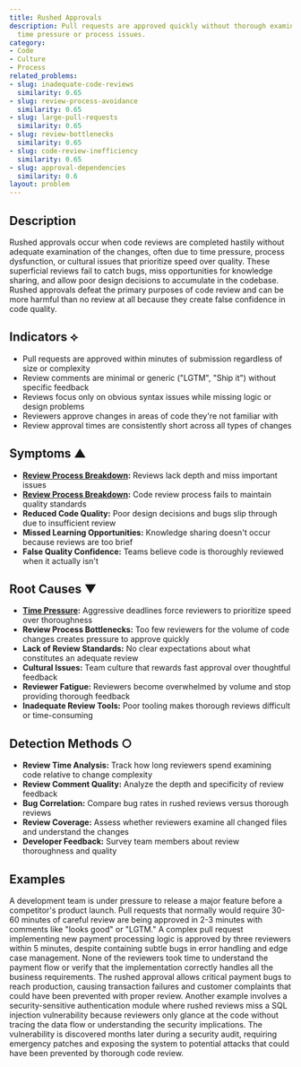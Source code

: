 ```yaml
---
title: Rushed Approvals
description: Pull requests are approved quickly without thorough examination due to
  time pressure or process issues.
category:
- Code
- Culture
- Process
related_problems:
- slug: inadequate-code-reviews
  similarity: 0.65
- slug: review-process-avoidance
  similarity: 0.65
- slug: large-pull-requests
  similarity: 0.65
- slug: review-bottlenecks
  similarity: 0.65
- slug: code-review-inefficiency
  similarity: 0.65
- slug: approval-dependencies
  similarity: 0.6
layout: problem
---
```


## Description

Rushed approvals occur when code reviews are completed hastily without adequate examination of the changes, often due to time pressure, process dysfunction, or cultural issues that prioritize speed over quality. These superficial reviews fail to catch bugs, miss opportunities for knowledge sharing, and allow poor design decisions to accumulate in the codebase. Rushed approvals defeat the primary purposes of code review and can be more harmful than no review at all because they create false confidence in code quality.

## Indicators ⟡
- Pull requests are approved within minutes of submission regardless of size or complexity
- Review comments are minimal or generic ("LGTM", "Ship it") without specific feedback
- Reviews focus only on obvious syntax issues while missing logic or design problems
- Reviewers approve changes in areas of code they're not familiar with
- Review approval times are consistently short across all types of changes

## Symptoms ▲
- **[Review Process Breakdown](review-process-breakdown.md):** Reviews lack depth and miss important issues
- **[Review Process Breakdown](review-process-breakdown.md):** Code review process fails to maintain quality standards
- **Reduced Code Quality:** Poor design decisions and bugs slip through due to insufficient review
- **Missed Learning Opportunities:** Knowledge sharing doesn't occur because reviews are too brief
- **False Quality Confidence:** Teams believe code is thoroughly reviewed when it actually isn't

## Root Causes ▼
- **[Time Pressure](time-pressure.md):** Aggressive deadlines force reviewers to prioritize speed over thoroughness
- **Review Process Bottlenecks:** Too few reviewers for the volume of code changes creates pressure to approve quickly
- **Lack of Review Standards:** No clear expectations about what constitutes an adequate review
- **Cultural Issues:** Team culture that rewards fast approval over thoughtful feedback
- **Reviewer Fatigue:** Reviewers become overwhelmed by volume and stop providing thorough feedback
- **Inadequate Review Tools:** Poor tooling makes thorough reviews difficult or time-consuming

## Detection Methods ○
- **Review Time Analysis:** Track how long reviewers spend examining code relative to change complexity
- **Review Comment Quality:** Analyze the depth and specificity of review feedback
- **Bug Correlation:** Compare bug rates in rushed reviews versus thorough reviews
- **Review Coverage:** Assess whether reviewers examine all changed files and understand the changes
- **Developer Feedback:** Survey team members about review thoroughness and quality

## Examples

A development team is under pressure to release a major feature before a competitor's product launch. Pull requests that normally would require 30-60 minutes of careful review are being approved in 2-3 minutes with comments like "looks good" or "LGTM." A complex pull request implementing new payment processing logic is approved by three reviewers within 5 minutes, despite containing subtle bugs in error handling and edge case management. None of the reviewers took time to understand the payment flow or verify that the implementation correctly handles all the business requirements. The rushed approval allows critical payment bugs to reach production, causing transaction failures and customer complaints that could have been prevented with proper review. Another example involves a security-sensitive authentication module where rushed reviews miss a SQL injection vulnerability because reviewers only glance at the code without tracing the data flow or understanding the security implications. The vulnerability is discovered months later during a security audit, requiring emergency patches and exposing the system to potential attacks that could have been prevented by thorough code review.